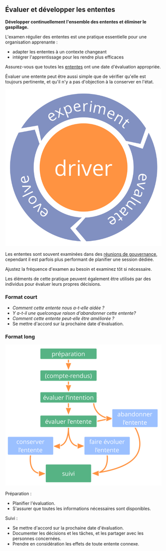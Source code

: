 ## Évaluer et développer les ententes

**Développer continuellement l'ensemble des ententes et éliminer le gaspillage.**

L'examen régulier des ententes est une pratique essentielle pour une organisation apprenante :

- adapter les ententes à un contexte changeant
- intégrer l'apprentissage pour les rendre plus efficaces

Assurez-vous que toutes les [ententes](glossary:agreement) ont une date d'évaluation appropriée.

Évaluer une entente peut être aussi simple que de vérifier qu'elle est toujours pertinente, et qu'il n'y a pas d'objection à la conserver en l'état.

![Expérimenter, évaluer, développer](img/evolution/kaizen.png)

Les ententes sont souvent examinées dans des [réunions de gouvernance](section:governance-meeting), cependant il est parfois plus performant de planifier une session dédiée.

Ajustez la fréquence d'examen au besoin et examinez tôt si nécessaire.

Les éléments de cette pratique peuvent également être utilisés par des individus pour évaluer leurs propres décisions.

### Format court

- *Comment cette entente nous a-t-elle aidée ?*
- *Y a-t-il une quelconque raison d'abandonner cette entente?*
- *Comment cette entente peut-elle être améliorée ?*
- Se mettre d'accord sur la prochaine date d'évaluation.

### Format long

![Un format long pour évaluer et développer les ententes](img/agreements/evaluate-agreements.png)

Préparation :

- Planifier l'évaluation.
- S'assurer que toutes les informations nécessaires sont disponibles.

Suivi :

- Se mettre d'accord sur la prochaine date d'évaluation.
- Documenter les décisions et les tâches, et les partager avec les personnes concernées.
- Prendre en considération les effets de toute entente connexe.